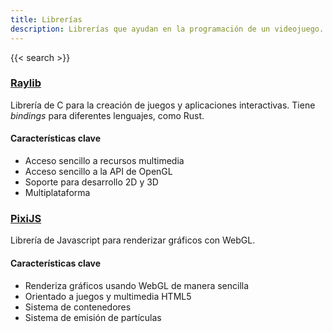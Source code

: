 ```yaml
---
title: Librerías
description: Librerías que ayudan en la programación de un videojuego.
---
```

{{< search >}}

### [Raylib](https://www.raylib.com/)
Librería de C para la creación de juegos y aplicaciones interactivas. Tiene
_bindings_ para diferentes lenguajes, como Rust.
#### Características clave
* Acceso sencillo a recursos multimedia
* Acceso sencillo a la API de OpenGL
* Soporte para desarrollo 2D y 3D
* Multiplataforma

### [PixiJS](https://pixijs.com/)
Librería de Javascript para renderizar gráficos con WebGL.
#### Características clave
* Renderiza gráficos usando WebGL de manera sencilla
* Orientado a juegos y multimedia HTML5
* Sistema de contenedores
* Sistema de emisión de partículas

